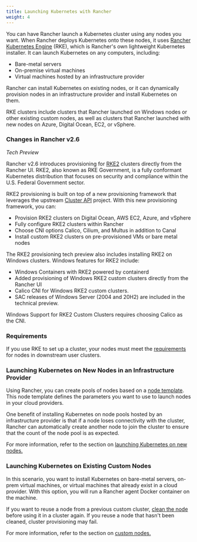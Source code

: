 ```yaml
---
title: Launching Kubernetes with Rancher
weight: 4
---
```


You can have Rancher launch a Kubernetes cluster using any nodes you want. When Rancher deploys Kubernetes onto these nodes, it uses [Rancher Kubernetes Engine]({{<baseurl>}}/rke/latest/en/) (RKE), which is Rancher's own lightweight Kubernetes installer. It can launch Kubernetes on any computers, including:

- Bare-metal servers
- On-premise virtual machines
- Virtual machines hosted by an infrastructure provider

Rancher can install Kubernetes on existing nodes, or it can dynamically provision nodes in an infrastructure provider and install Kubernetes on them.

RKE clusters include clusters that Rancher launched on Windows nodes or other existing custom nodes, as well as clusters that Rancher launched with new nodes on Azure, Digital Ocean, EC2, or vSphere.

### Changes in Rancher v2.6

_Tech Preview_

Rancher v2.6 introduces provisioning for [RKE2](https://docs.rke2.io/) clusters directly from the Rancher UI. RKE2, also known as RKE Government, is a fully conformant Kubernetes distribution that focuses on security and compliance within the U.S. Federal Government sector.

RKE2 provisioning is built on top of a new provisioning framework that leverages the upstream [Cluster API](https://github.com/kubernetes-sigs/cluster-api) project. With this new provisioning framework, you can:

- Provision RKE2 clusters on Digital Ocean, AWS EC2, Azure, and vSphere
- Fully configure RKE2 clusters within Rancher
- Choose CNI options Calico, Cilium, and Multus in addition to Canal
- Install custom RKE2 clusters on pre-provisioned VMs or bare metal nodes

The RKE2 provisioning tech preview also includes installing RKE2 on Windows clusters. Windows features for RKE2 include:

- Windows Containers with RKE2 powered by containerd
- Added provisioning of Windows RKE2 custom clusters directly from the Rancher UI
- Calico CNI for Windows RKE2 custom clusters. 
- SAC releases of Windows Server (2004 and 20H2) are included in the technical preview.

Windows Support for RKE2 Custom Clusters requires choosing Calico as the CNI.

### Requirements

If you use RKE to set up a cluster, your nodes must meet the [requirements]({{<baseurl>}}/rancher/v2.6/en/cluster-provisioning/node-requirements) for nodes in downstream user clusters.

### Launching Kubernetes on New Nodes in an Infrastructure Provider

Using Rancher, you can create pools of nodes based on a [node template]({{<baseurl>}}/rancher/v2.6/en/cluster-provisioning/rke-clusters/node-pools/#node-templates). This node template defines the parameters you want to use to launch nodes in your cloud providers.

One benefit of installing Kubernetes on node pools hosted by an infrastructure provider is that if a node loses connectivity with the cluster, Rancher can automatically create another node to join the cluster to ensure that the count of the node pool is as expected.

For more information, refer to the section on [launching Kubernetes on new nodes.]({{<baseurl>}}/rancher/v2.6/en/cluster-provisioning/rke-clusters/node-pools/)

### Launching Kubernetes on Existing Custom Nodes

In this scenario, you want to install Kubernetes on bare-metal servers, on-prem virtual machines, or virtual machines that already exist in a cloud provider. With this option, you will run a Rancher agent Docker container on the machine.

If you want to reuse a node from a previous custom cluster, [clean the node]({{<baseurl>}}/rancher/v2.6/en/admin-settings/removing-rancher/rancher-cluster-nodes/) before using it in a cluster again. If you reuse a node that hasn't been cleaned, cluster provisioning may fail.

For more information, refer to the section on [custom nodes.]({{<baseurl>}}/rancher/v2.6/en/cluster-provisioning/rke-clusters/custom-nodes/)
